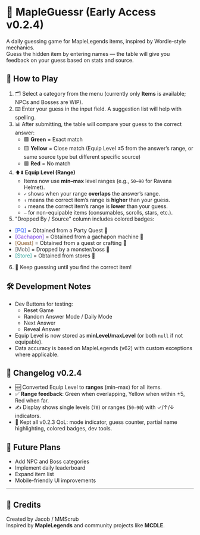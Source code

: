 # 🎯 MapleGuessr (Early Access v0.2.4)

A daily guessing game for MapleLegends items, inspired by Wordle-style mechanics.  
Guess the hidden item by entering names — the table will give you feedback on your guess based on stats and source.

## 📖 How to Play
1. 🗂 Select a category from the menu (currently only **Items** is available; NPCs and Bosses are WIP).
2. ⌨️ Enter your guess in the input field. A suggestion list will help with spelling.
3. 📊 After submitting, the table will compare your guess to the correct answer:
   - 🟩 **Green** = Exact match
   - 🟨 **Yellow** = Close match (Equip Level ±5 from the answer’s range, or same source type but different specific source)
   - 🟥 **Red** = No match
4. ⬆️⬇️ **Equip Level (Range)**
   - Items now use **min–max** level ranges (e.g., `50–90` for Ravana Helmet).
   - `✓` shows when your range **overlaps** the answer’s range.
   - `↑` means the correct item’s range is **higher** than your guess.
   - `↓` means the correct item’s range is **lower** than your guess.
   - `—` for non-equipable items (consumables, scrolls, stars, etc.).
5.  "Dropped By / Source" column includes colored badges:
   - <span style="color:#2b5fff">[PQ]</span> = Obtained from a Party Quest 🎉
   - <span style="color:#7b3fe4">[Gachapon]</span> = Obtained from a gachapon machine 🎰
   - <span style="color:#8a5a2b">[Quest]</span> = Obtained from a quest or crafting 📜
   - <span style="color:#555">[Mob]</span> = Dropped by a monster/boss 🐉
   - <span style="color:#2aa198">[Store]</span> = Obtained from stores 🏪
6. 🔄 Keep guessing until you find the correct item!

## 🛠 Development Notes
- Dev Buttons for testing:
  - Reset Game
  - Random Answer Mode / Daily Mode
  - Next Answer
  - Reveal Answer
- Equip Level is now stored as **minLevel/maxLevel** (or both `null` if not equipable).
- Data accuracy is based on MapleLegends (v62) with custom exceptions where applicable.

## 📅 Changelog v0.2.4
- 🆕 Converted Equip Level to **ranges** (min–max) for all items.
- ✅ **Range feedback**: Green when overlapping, Yellow when within ±5, Red when far.
- ✍️ Display shows single levels (`70`) or ranges (`50–90`) with ✓/↑/↓ indicators.
- 🔁 Kept all v0.2.3 QoL: mode indicator, guess counter, partial name highlighting, colored badges, dev tools.

## 🚀 Future Plans
- Add NPC and Boss categories
- Implement daily leaderboard
- Expand item list
- Mobile-friendly UI improvements

---

## 📜 Credits
Created by Jacob / MMScrub  
Inspired by **MapleLegends** and community projects like **MCDLE**.
